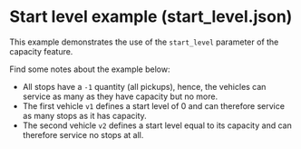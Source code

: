 # Start level example (start_level.json)

This example demonstrates the use of the `start_level` parameter of the capacity
feature.

Find some notes about the example below:

- All stops have a `-1` quantity (all pickups), hence, the vehicles can service
  as many as they have capacity but no more.
- The first vehicle `v1` defines a start level of 0 and can therefore service
  as many stops as it has capacity.
- The second vehicle `v2` defines a start level equal to its capacity and can
  therefore service no stops at all.
